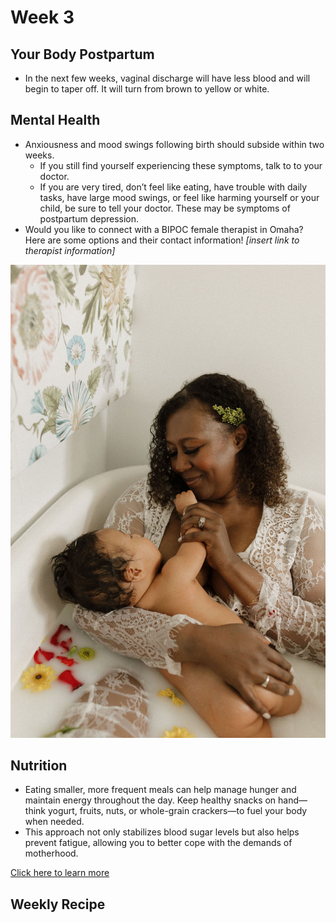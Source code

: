 # Week 3
## Your Body Postpartum
- In the next few weeks, vaginal discharge will have less blood and will begin to taper off. It will turn from brown to yellow or white.

## Mental Health
- Anxiousness and mood swings following birth should subside within two weeks.
    - If you still find yourself experiencing these symptoms, talk to to your doctor.
    - If you are very tired, don’t feel like eating, have trouble with daily tasks, have large mood swings, or feel like harming yourself or your child, be sure to tell your doctor. These may be symptoms of postpartum depression. 
- Would you like to connect with a BIPOC female therapist in Omaha? Here are some options and their contact information! *[insert link to therapist information]*

![Woman holding baby in a milk bath](/images/sabrina_rains_motherhood_session/milk_bath_holding_baby.jpg)

## Nutrition
- Eating smaller, more frequent meals can help manage hunger and maintain energy throughout the day. Keep healthy snacks on hand—think yogurt, fruits, nuts, or whole-grain crackers—to fuel your body when needed. 
- This approach not only stabilizes blood sugar levels but also helps prevent fatigue, allowing you to better cope with the demands of motherhood.

[Click here to learn more](https://www.mayoclinic.org/healthy-lifestyle/infant-and-toddler-health/in-depth/breastfeeding-nutrition/art-20046912)

## Weekly Recipe